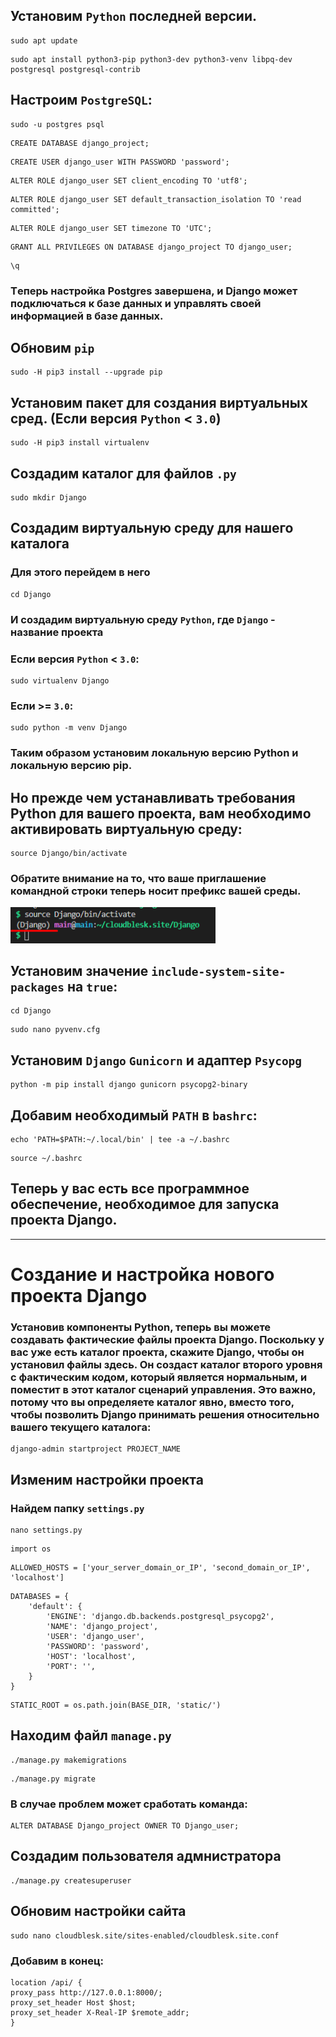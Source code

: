 ## Установим `Python` последней версии.
```
sudo apt update
```
```
sudo apt install python3-pip python3-dev python3-venv libpq-dev postgresql postgresql-contrib
```

## Настроим `PostgreSQL`:
```
sudo -u postgres psql
```
```
CREATE DATABASE django_project;
```
```
CREATE USER django_user WITH PASSWORD 'password';
```
```
ALTER ROLE django_user SET client_encoding TO 'utf8';
```
```
ALTER ROLE django_user SET default_transaction_isolation TO 'read committed';
```
```
ALTER ROLE django_user SET timezone TO 'UTC';
```
```
GRANT ALL PRIVILEGES ON DATABASE django_project TO django_user;
```
```
\q
```
### Tеперь настройка Postgres завершена, и Django может подключаться к базе данных и управлять своей информацией в базе данных.
## Обновим `pip`
```
sudo -H pip3 install --upgrade pip
```
## Установим пакет для создания виртуальных сред. (Если версия `Python` < `3.0`)
```
sudo -H pip3 install virtualenv
```
## Создадим каталог для файлов `.py`
```
sudo mkdir Django
```
## Создадим виртуальную среду для нашего каталога

### Для этого перейдем в него
```
cd Django
```
### И создадим виртуальную среду `Python`, где `Django` - название проекта
### Если версия `Python` < `3.0`:
```
sudo virtualenv Django
```
### Если >= `3.0`:
```
sudo python -m venv Django
```

### Таким образом установим локальную версию Python и локальную версию pip.

## Но прежде чем устанавливать требования Python для вашего проекта, вам необходимо активировать виртуальную среду:
```
source Django/bin/activate
```
### Обратите внимание на то, что ваше приглашение командной строки теперь носит префикс вашей среды.
<img src="https://github.com/Z0DEN/images/blob/6126b76fe2c87a6be33f0f3926f41108f524d18c/Django/Django-req.png" width="65%" height="65%"/>

## Установим значение `include-system-site-packages` на `true`:
```
cd Django
```
```
sudo nano pyvenv.cfg
```

## Установим `Django` `Gunicorn` и адаптер `Psycopg`
```
python -m pip install django gunicorn psycopg2-binary
```
## Добавим необходимый `PATH` в `bashrc`:
```
echo 'PATH=$PATH:~/.local/bin' | tee -a ~/.bashrc
```
```
source ~/.bashrc
```
## Теперь у вас есть все программное обеспечение, необходимое для запуска проекта Django.
-------

# Создание и настройка нового проекта Django
### Установив компоненты Python, теперь вы можете создавать фактические файлы проекта Django. Поскольку у вас уже есть каталог проекта, скажите Django, чтобы он установил файлы здесь. Он создаст каталог второго уровня с фактическим кодом, который является нормальным, и поместит в этот каталог сценарий управления. Это важно, потому что вы определяете каталог явно, вместо того, чтобы позволить Django принимать решения относительно вашего текущего каталога:
```
django-admin startproject PROJECT_NAME
```

## Изменим настройки проекта
### Найдем папку `settings.py`
```
nano settings.py
```
```
import os
```
```
ALLOWED_HOSTS = ['your_server_domain_or_IP', 'second_domain_or_IP', 'localhost']
```
```
DATABASES = {
    'default': {
        'ENGINE': 'django.db.backends.postgresql_psycopg2',
        'NAME': 'django_project',
        'USER': 'django_user',
        'PASSWORD': 'password',
        'HOST': 'localhost',
        'PORT': '',
    }
}
```
```
STATIC_ROOT = os.path.join(BASE_DIR, 'static/')
```
## Находим файл `manage.py`
```
./manage.py makemigrations
```
```
./manage.py migrate
```
### В случае проблем может сработать команда:
```
ALTER DATABASE Django_project OWNER TO Django_user;
```
## Создадим пользователя адмнистратора
```
./manage.py createsuperuser
```
## Обновим настройки сайта
```
sudo nano cloudblesk.site/sites-enabled/cloudblesk.site.conf
```
### Добавим в конец:
```
location /api/ {
proxy_pass http://127.0.0.1:8000/;
proxy_set_header Host $host;
proxy_set_header X-Real-IP $remote_addr;
}
```
